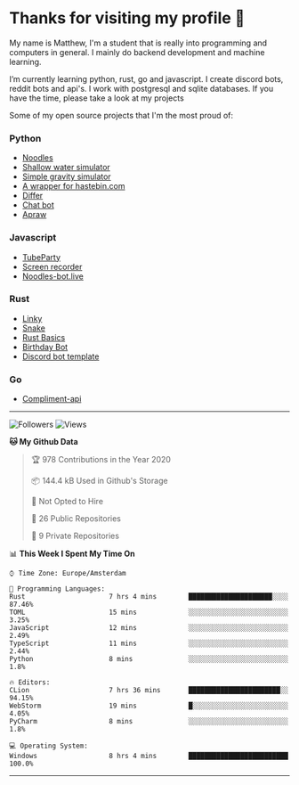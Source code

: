 # Thanks for visiting my profile 👋
My name is Matthew, I'm a student that is really into programming and computers in general. I mainly do backend development and machine learning.

I’m currently learning python, rust, go and javascript. I create discord bots, reddit bots and api's. I work with postgresql and sqlite databases. If you have the time, please take a look at my projects

Some of my open source projects that I'm the most proud of: 

### Python
* [Noodles](https://github.com/DankDumpster/Noodles "Noodles discord bot") <!-- * [Modmail](https://github.com/Floor-Gang/modmail "Modmail made for pewds' official discord") -->
* [Shallow water simulator](https://github.com/DankDumpster/water-sim-1.0 "Shallow water simulator")
* [Simple gravity simulator](https://github.com/DankDumpster/GravitySimulator "Gravity simulator")
* [A wrapper for hastebin.com](https://github.com/DankDumpster/HasteBinWrapper "Hastebin Wrapper")
* [Differ](https://github.com/DankDumpster/Differ "Finds the diffirences in pictures")
* [Chat bot](https://github.com/DankDumpster/chatbot "Chat bot made with tensorflow")
* [Apraw](https://github.com/DankDumpster/apraw "apraw")

### Javascript
* [TubeParty](https://github.com/DankDumpster/TubeParty "Watch youtube videos together")
* [Screen recorder](https://github.com/DankDumpster/ScreenRecorder "Screen recorder made in electron")
* [Noodles-bot.live](https://github.com/DankDumpster/vue-noodles-live "Site for the discord bot noodles")

### Rust
* [Linky](https://github.com/DankDumpster/Linky "Link shortener made with rust and react")
* [Snake](https://github.com/DankDumpster/snake-game "Snake game made with piston in rust")
* [Rust Basics](https://github.com/DankDumpster/rust-basics "All the basics of rust in one repo!")
* [Birthday Bot](https://github.com/DankDumpster/birthday-bot "Rust discord bot that keeps track of everyone's birthday!")
* [Discord bot template](https://github.com/DankDumpster/rust-discord-bot-template "Template to start out with a bot for discord in rust")

### Go
* [Compliment-api](https://github.com/DankDumpster/compliment-api "compliment api made in go")

---
![Followers](https://img.shields.io/github/followers/DankDumpster?style=social)
![Views](https://komarev.com/ghpvc/?username=DankDumpster&style=flat-square&color=green)
<!--START_SECTION:waka-->
**🐱 My Github Data** 

> 🏆 978 Contributions in the Year 2020
 > 
> 📦 144.4 kB Used in Github's Storage 
 > 
> 🚫 Not Opted to Hire
 > 
> 📜 26 Public Repositories
 > 
> 🔑 9 Private Repositories 

📊 **This Week I Spent My Time On** 

```text
⌚︎ Time Zone: Europe/Amsterdam

💬 Programming Languages: 
Rust                     7 hrs 4 mins        █████████████████████░░░░   87.46% 
TOML                     15 mins             ░░░░░░░░░░░░░░░░░░░░░░░░░   3.25% 
JavaScript               12 mins             ░░░░░░░░░░░░░░░░░░░░░░░░░   2.49% 
TypeScript               11 mins             ░░░░░░░░░░░░░░░░░░░░░░░░░   2.44% 
Python                   8 mins              ░░░░░░░░░░░░░░░░░░░░░░░░░   1.8%

🔥 Editors: 
CLion                    7 hrs 36 mins       ███████████████████████░░   94.15% 
WebStorm                 19 mins             █░░░░░░░░░░░░░░░░░░░░░░░░   4.05% 
PyCharm                  8 mins              ░░░░░░░░░░░░░░░░░░░░░░░░░   1.8%

💻 Operating System: 
Windows                  8 hrs 4 mins        █████████████████████████   100.0%

```


<!--END_SECTION:waka-->
-------

